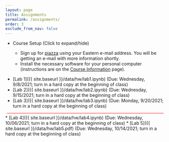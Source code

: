 ```yaml
---
layout: page
title: Assignments 
permalink: /assignments/
order: 3
exclude_from_nav: false 
---
```


* Course Setup <a data-toggle="collapse" data-target="#css">(Click to expand/hide)</a>
<div id = "css" class = "collapse" style = "margin:0px">
<ul>
<ul>
    <li>Sign up for <a href = "https://piazza.com">piazza</a> using your Eastern e-mail address. You will be getting an e-mail with more information shortly.</li>
    <li>Install the necessary software for your personal computer (instructions are on the <a href = "/info/">Course Information</a> page).</li>
</ul></ul> 
</div>

* [Lab 1]({{ site.baseurl }}/data/hw/lab1.ipynb) (Due: Wednesday, 9/8/2021; turn in a hard copy at the beginning of class)
* [Lab 2]({{ site.baseurl }}/data/hw/lab2.ipynb) (Due: Wednesday, 9/15/2021; turn in a hard copy at the beginning of class)
* [Lab 3]({{ site.baseurl }}/data/hw/lab3.ipynb) (Due: Monday, 9/20/2021; turn in a hard copy at the beginning of class)
<hr style = "margin:5px; height:1px; background-color:red;">
* [Lab 4]({{ site.baseurl }}/data/hw/lab4.ipynb) (Due: Wednesday, 10/06/2021; turn in a hard copy at the beginning of class)
* [Lab 5]({{ site.baseurl }}/data/hw/lab5.pdf) (Due: Wednesday, 10/14/2021; turn in a hard copy at the beginning of class)
